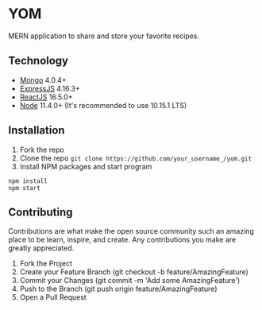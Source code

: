 # YOM
MERN application to share and store your favorite recipes.

## Technology

-   [Mongo](https://www.mongodb.com/) 4.0.4+
-   [ExpressJS](https://expressjs.com/) 4.16.3+
-   [ReactJS](https://reactjs.org/) 16.5.0+
-   [Node](https://nodejs.org/en/) 11.4.0+ (It's recommended to use 10.15.1 LTS)

## Installation
1. Fork the repo
2. Clone the repo
```git clone https://github.com/your_username_/yom.git```
3. Install NPM packages and start program
```
npm install
npm start
```

## Contributing
Contributions are what make the open source community such an amazing place to be learn, inspire, and create. Any contributions you make are greatly appreciated.

1. Fork the Project
2. Create your Feature Branch (git checkout -b feature/AmazingFeature)
3. Commit your Changes (git commit -m 'Add some AmazingFeature')
4. Push to the Branch (git push origin feature/AmazingFeature)
5. Open a Pull Request
